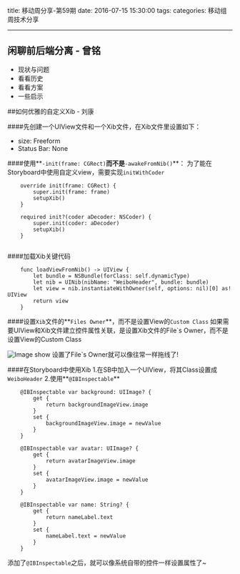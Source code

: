title: 移动周分享-第59期
date: 2016-07-15  15:30:00
tags:
categories: 移动组周技术分享

---

## 闲聊前后端分离 - 曾铭

- 现状与问题
- 看看历史
- 看看方案
- 一些启示

##如何优雅的自定义Xib - 刘康

####先创建一个UIView文件和一个Xib文件，在Xib文件里设置如下：
- size: Freeform
- Status Bar: None

####使用**`-init(frame: CGRect)`**而不是**`-awakeFromNib()`**：
为了能在Storyboard中使用自定义view，需要实现`initWithCoder`

```
    override init(frame: CGRect) {
        super.init(frame: frame)
        setupXib()
    }
    
    required init?(coder aDecoder: NSCoder) {
        super.init(coder: aDecoder)
        setupXib()
    }
    
```

####加载Xib关键代码

```
    func loadViewFromNib() -> UIView {
        let bundle = NSBundle(forClass: self.dynamicType)
        let nib = UINib(nibName: "WeiboHeader", bundle: bundle)
        let view = nib.instantiateWithOwner(self, options: nil)[0] as! UIView
        return view
    }
```

####设置`Xib`文件的**`Files Owner`**，而不是设置View的`Custom Class`
如果需要UIView和Xib文件建立控件属性关联，是设置Xib文件的File`s Owner，而不是设置View的Custom Class

![Image show](http://oaclergq7.bkt.clouddn.com/filesowner.jpg)
设置了File`s Owner就可以像往常一样拖线了!

####在Storyboard中使用Xib
1.在SB中加入一个UIView，将其Class设置成`WeiboHeader`
2.使用**`@IBInspectable`**

```
    @IBInspectable var background: UIImage? {
        get {
            return backgroundImageView.image
        }
        set {
            backgroundImageView.image = newValue
        }
    }
    
    @IBInspectable var avatar: UIImage? {
        get {
            return avatarImageView.image
        }
        set {
            avatarImageView.image = newValue
        }
    }
    
    @IBInspectable var name: String? {
        get {
            return nameLabel.text
        }
        set {
            nameLabel.text = newValue
        }
    }
```

添加了`@IBInspectable`之后，就可以像系统自带的控件一样设置属性了~